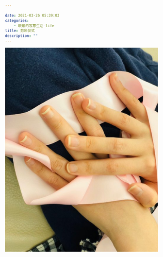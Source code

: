 ```yaml
---

date: 2021-03-26 05:39:03
categories:
    - 暖暖的写意生活-life
title: 剪彩仪式
description: ""
---
```


![](image_0.png)